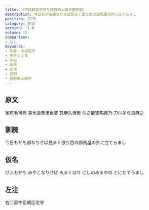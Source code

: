 ```yaml
---
title: （中臣朝臣宅守与狭野弟上娘子贈答歌）
description: 今日もかも都なりせば見まく欲り西の御馬屋の外に立てらまし
position: 3776
category: 巻15
version: '1.0'
volume: 15
comparison:
- なし
keywords:
- 作者：中臣宅守
- 天平１２年
- 年紀
- 配流
- 恋情
- 悲別
- 狭野弟上娘子
---
```


## 原文

家布毛可母 美也故奈里世婆 見麻久保里 尓之能御馬屋乃 刀尓多弖良麻之

## 訓読

今日もかも都なりせば見まく欲り西の御馬屋の外に立てらまし

## 仮名

けふもかも みやこなりせば みまくほり にしのみまやの とにたてらまし

## 左注

右二首中臣朝臣宅守
